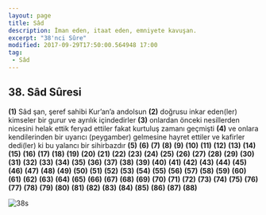 ```yaml
---
layout: page
title: Sâd
description: İman eden, itaat eden, emniyete kavuşan.
excerpt: "38'nci Sûre"
modified: 2017-09-29T17:50:00.564948 17:00
tag: 
 - Sâd
---
```


## 38. Sâd Sûresi

**(1)** Sâd şan, şeref sahibi Kur’an’a andolsun
**(2)** doğrusu inkar eden(ler) kimseler bir gurur ve ayrılık içindedirler
**(3)** onlardan önceki nesillerden nicesini helak ettik feryad ettiler fakat kurtuluş zamanı geçmişti 
**(4)** ve onlara kendilerinden bir uyarıcı (peygamber) gelmesine hayret ettiler ve kafirler dedi(ler) ki bu yalancı bir sihirbazdır
**(5)** 
**(6)** 
**(7)** 
**(8)** 
**(9)** 
**(10)** 
**(11)** 
**(12)** 
**(13)** 
**(14)** 
**(15)** 
**(16)** 
**(17)** 
**(18)** 
**(19)** 
**(20)** 
**(21)** 
**(22)** 
**(23)** 
**(24)** 
**(25)** 
**(26)** 
**(27)** 
**(28)** 
**(29)** 
**(30)** 
**(31)** 
**(32)** 
**(33)** 
**(34)** 
**(35)** 
**(36)** 
**(37)** 
**(38)** 
**(39)** 
**(40)**
**(41)** 
**(42)** 
**(43)** 
**(44)** 
**(45)** 
**(46)** 
**(47)** 
**(48)** 
**(49)** 
**(50)** 
**(51)** 
**(52)** 
**(53)** 
**(54)** 
**(55)** 
**(56)** 
**(57)** 
**(58)** 
**(59)** 
**(60)** 
**(61)** 
**(62)** 
**(63)** 
**(64)** 
**(65)** 
**(66)** 
**(67)** 
**(68)** 
**(69)** 
**(70)** 
**(71)** 
**(72)** 
**(73)** 
**(74)** 
**(75)** 
**(76)** 
**(77)** 
**(78)** 
**(79)** 
**(80)** 
**(81)** 
**(82)** 
**(83)** 
**(84)** 
**(85)** 
**(86)** 
**(87)** 
**(88)** 

![38s]({{site.url}}/images/ayrac-muhur.png)
